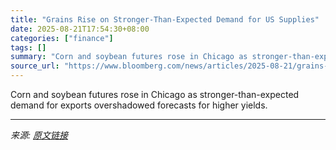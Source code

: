 ```yaml
---
title: "Grains Rise on Stronger-Than-Expected Demand for US Supplies"
date: 2025-08-21T17:54:30+08:00
categories: ["finance"]
tags: []
summary: "Corn and soybean futures rose in Chicago as stronger-than-expected demand for exports overshadowed forecasts for higher yields."
source_url: "https://www.bloomberg.com/news/articles/2025-08-21/grains-rise-on-stronger-than-expected-demand-for-us-supplies"
---
```


Corn and soybean futures rose in Chicago as stronger-than-expected demand for exports overshadowed forecasts for higher yields.

---

*来源: [原文链接](https://www.bloomberg.com/news/articles/2025-08-21/grains-rise-on-stronger-than-expected-demand-for-us-supplies)*

